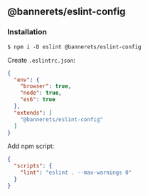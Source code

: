 ## @bannerets/eslint-config

### Installation


```console
$ npm i -D eslint @bannerets/eslint-config
```

Create `.eslintrc.json`:

```json
{
  "env": {
    "browser": true,
    "node": true,
    "es6": true
  },
  "extends": [
    "@bannerets/eslint-config"
  ]
}
```

Add npm script:

```json
{
  "scripts": {
    "lint": "eslint . --max-warnings 0"
  }
}
```

